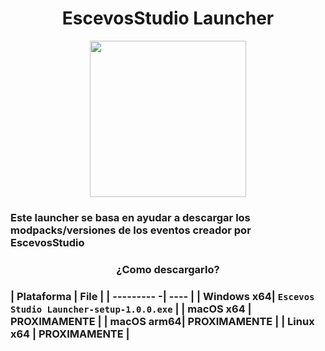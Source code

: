 <H1 align="center">
EscevosStudio Launcher
</H1>
<p align="center">
  <img width="250" height="250" src="https://media.discordapp.net/attachments/819288621026377730/1081435860706267216/l0g0s.png">
</p>

<H3>Este launcher se basa en ayudar a descargar los modpacks/versiones de los eventos creador por EscevosStudio</H3>
<H3 align="center">¿Como descargarlo?<H3>

| Plataforma | File |
| --------- -| ---- |
| Windows x64| `Escevos Studio Launcher-setup-1.0.0.exe` |
| macOS x64  | PROXIMAMENTE |
| macOS arm64| PROXIMAMENTE |
| Linux x64  | PROXIMAMENTE |
